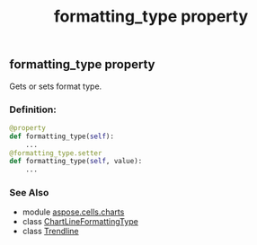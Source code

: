 ﻿---
title: formatting_type property
second_title: Aspose.Cells for Python via .NET API References
description: 
type: docs
weight: 170
url: /aspose.cells.charts/trendline/formatting_type/
is_root: false
---

## formatting_type property


Gets or sets format type.
### Definition:
```python
@property
def formatting_type(self):
    ...
@formatting_type.setter
def formatting_type(self, value):
    ...
```

### See Also
* module [aspose.cells.charts](../../)
* class [ChartLineFormattingType](/cells/python-net/aspose.cells.charts/chartlineformattingtype)
* class [Trendline](/cells/python-net/aspose.cells.charts/trendline)
